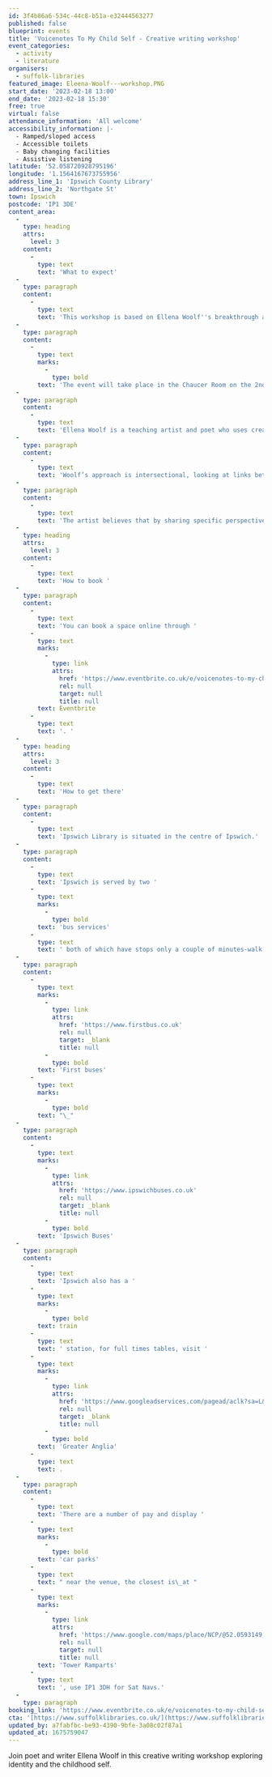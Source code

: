 ```yaml
---
id: 3f4b86a6-534c-44c8-b51a-e32444563277
published: false
blueprint: events
title: 'Voicenotes To My Child Self - Creative writing workshop'
event_categories:
  - activity
  - literature
organisers:
  - suffolk-libraries
featured_image: Eleena-Woolf---workshop.PNG
start_date: '2023-02-18 13:00'
end_date: '2023-02-18 15:30'
free: true
virtual: false
attendance_information: 'All welcome'
accessibility_information: |-
  - Ramped/sloped access
  - Accessible toilets 
  - Baby changing facilities
  - Assistive listening
latitude: '52.058720928795196'
longitude: '1.1564167673755956'
address_line_1: 'Ipswich County Library'
address_line_2: 'Northgate St'
town: Ipswich
postcode: 'IP1 3DE'
content_area:
  -
    type: heading
    attrs:
      level: 3
    content:
      -
        type: text
        text: 'What to expect'
  -
    type: paragraph
    content:
      -
        type: text
        text: 'This workshop is based on Ellena Woolf''s breakthrough audio piece ''Voicenotes To My Child Self''. At the end of the session, you will be invited to create your own Voicenote that, with permission, will be added to a digital archive launching later in 2023.'
  -
    type: paragraph
    content:
      -
        type: text
        marks:
          -
            type: bold
        text: 'The event will take place in the Chaucer Room on the 2nd floor of Ipswich County Library.'
  -
    type: paragraph
    content:
      -
        type: text
        text: 'Ellena Woolf is a teaching artist and poet who uses creative writing to engage the people through performances and workshop. She makes unique stories accessible and relatable.'
  -
    type: paragraph
    content:
      -
        type: text
        text: 'Woolf’s approach is intersectional, looking at links between gender, class and sexuality, and as her storytelling crosses boundaries so too does it cross forms, playing with voice, blurring binaries and transcending genres.'
  -
    type: paragraph
    content:
      -
        type: text
        text: 'The artist believes that by sharing specific perspectives, in her unique style, she finds inventive ways to engage young people with challenging subjects.'
  -
    type: heading
    attrs:
      level: 3
    content:
      -
        type: text
        text: 'How to book '
  -
    type: paragraph
    content:
      -
        type: text
        text: 'You can book a space online through '
      -
        type: text
        marks:
          -
            type: link
            attrs:
              href: 'https://www.eventbrite.co.uk/e/voicenotes-to-my-child-self-creative-writing-workshop-tickets-532139622937'
              rel: null
              target: null
              title: null
        text: Eventbrite
      -
        type: text
        text: '. '
  -
    type: heading
    attrs:
      level: 3
    content:
      -
        type: text
        text: 'How to get there'
  -
    type: paragraph
    content:
      -
        type: text
        text: 'Ipswich Library is situated in the centre of Ipswich.'
  -
    type: paragraph
    content:
      -
        type: text
        text: 'Ipswich is served by two '
      -
        type: text
        marks:
          -
            type: bold
        text: 'bus services'
      -
        type: text
        text: ' both of which have stops only a couple of minutes-walk from the library:'
  -
    type: paragraph
    content:
      -
        type: text
        marks:
          -
            type: link
            attrs:
              href: 'https://www.firstbus.co.uk'
              rel: null
              target: _blank
              title: null
          -
            type: bold
        text: 'First buses'
      -
        type: text
        marks:
          -
            type: bold
        text: "\_"
  -
    type: paragraph
    content:
      -
        type: text
        marks:
          -
            type: link
            attrs:
              href: 'https://www.ipswichbuses.co.uk'
              rel: null
              target: _blank
              title: null
          -
            type: bold
        text: 'Ipswich Buses'
  -
    type: paragraph
    content:
      -
        type: text
        text: 'Ipswich also has a '
      -
        type: text
        marks:
          -
            type: bold
        text: train
      -
        type: text
        text: ' station, for full times tables, visit '
      -
        type: text
        marks:
          -
            type: link
            attrs:
              href: 'https://www.googleadservices.com/pagead/aclk?sa=L&ai=DChcSEwiO8N3i9b75AhVK7O0KHZiPB4cYABAAGgJkZw&ae=2&ohost=www.google.com&cid=CAESauD2nHrJiEa5SYCy9SQd0UI8YZ8VDyCC12MTDhByjOzoibMzdZLQqLjMUvsZ9M4bTPZm3JugmeLpa7C2z_16ntILhU1DhC50NZqg0JxJOdud38nXbTi3a2qB6TorWxbuXJZo0dRFdMtIuRk&sig=AOD64_0ZNncVFsLKSZX4cGdzF-seYXAsKg&q&adurl&ved=2ahUKEwiN_9Xi9b75AhUKgFwKHb8wBNwQ0Qx6BAgDEAE&nis=8&dct=1'
              rel: null
              target: _blank
              title: null
          -
            type: bold
        text: 'Greater Anglia'
      -
        type: text
        text: .
  -
    type: paragraph
    content:
      -
        type: text
        text: 'There are a number of pay and display '
      -
        type: text
        marks:
          -
            type: bold
        text: 'car parks'
      -
        type: text
        text: " near the venue, the closest is\_at "
      -
        type: text
        marks:
          -
            type: link
            attrs:
              href: 'https://www.google.com/maps/place/NCP/@52.0593149,1.1501844,17z/data=!3m1!4b1!4m5!3m4!1s0x47d9a1c9a95912e5:0x2ed13c9dfb6c3e83!8m2!3d52.0593149!4d1.1523731'
              rel: null
              target: null
              title: null
        text: 'Tower Ramparts'
      -
        type: text
        text: ', use IP1 3DH for Sat Navs.'
  -
    type: paragraph
booking_link: 'https://www.eventbrite.co.uk/e/voicenotes-to-my-child-self-creative-writing-workshop-tickets-532139622937'
cta: '[https://www.suffolklibraries.co.uk/](https://www.suffolklibraries.co.uk/)'
updated_by: a7fabfbc-be93-4390-9bfe-3a08c02f87a1
updated_at: 1675759047
---
```

Join poet and writer Ellena Woolf in this creative writing workshop exploring identity and the childhood self.